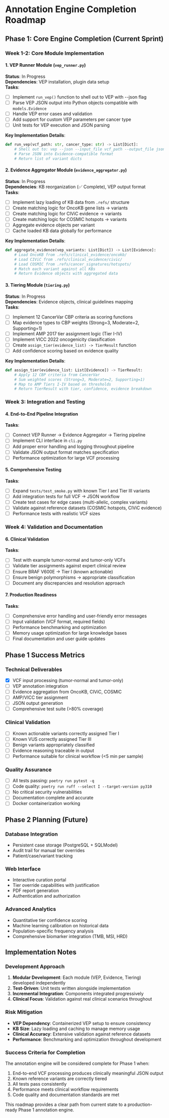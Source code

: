 # Annotation Engine Completion Roadmap

## Phase 1: Core Engine Completion (Current Sprint)

### Week 1-2: Core Module Implementation

#### 1. VEP Runner Module (`vep_runner.py`)
**Status**: In Progress  
**Dependencies**: VEP installation, plugin data setup  
**Tasks**:
- [ ] Implement `run_vep()` function to shell out to VEP with --json flag
- [ ] Parse VEP JSON output into Python objects compatible with `models.Evidence`
- [ ] Handle VEP error cases and validation
- [ ] Add support for custom VEP parameters per cancer type
- [ ] Unit tests for VEP execution and JSON parsing

**Key Implementation Details**:
```python
def run_vep(vcf_path: str, cancer_type: str) -> List[Dict]:
    # Shell out to: vep --json --input_file vcf_path --output_file json_path
    # Parse JSON into Evidence-compatible format
    # Return list of variant dicts
```

#### 2. Evidence Aggregator Module (`evidence_aggregator.py`)  
**Status**: In Progress  
**Dependencies**: KB reorganization (✅ Complete), VEP output format  
**Tasks**:
- [ ] Implement lazy loading of KB data from `.refs/` structure
- [ ] Create matching logic for OncoKB gene lists → variants
- [ ] Create matching logic for CIViC evidence → variants  
- [ ] Create matching logic for COSMIC hotspots → variants
- [ ] Aggregate evidence objects per variant
- [ ] Cache loaded KB data globally for performance

**Key Implementation Details**:
```python
def aggregate_evidence(vep_variants: List[Dict]) -> List[Evidence]:
    # Load OncoKB from .refs/clinical_evidence/oncokb/
    # Load CIViC from .refs/clinical_evidence/civic/
    # Load COSMIC from .refs/cancer_signatures/hotspots/
    # Match each variant against all KBs
    # Return Evidence objects with aggregated data
```

#### 3. Tiering Module (`tiering.py`)
**Status**: In Progress  
**Dependencies**: Evidence objects, clinical guidelines mapping  
**Tasks**:
- [ ] Implement 12 CancerVar CBP criteria as scoring functions
- [ ] Map evidence types to CBP weights (Strong=3, Moderate=2, Supporting=1)
- [ ] Implement AMP 2017 tier assignment logic (Tier I-IV)
- [ ] Implement VICC 2022 oncogenicity classification  
- [ ] Create `assign_tier(evidence_list) -> TierResult` function
- [ ] Add confidence scoring based on evidence quality

**Key Implementation Details**:
```python
def assign_tier(evidence_list: List[Evidence]) -> TierResult:
    # Apply 12 CBP criteria from CancerVar
    # Sum weighted scores (Strong=3, Moderate=2, Supporting=1)
    # Map to AMP Tiers I-IV based on thresholds
    # Return TierResult with tier, confidence, evidence breakdown
```

### Week 3: Integration and Testing

#### 4. End-to-End Pipeline Integration
**Tasks**:
- [ ] Connect VEP Runner → Evidence Aggregator → Tiering pipeline
- [ ] Implement CLI interface in `cli.py` 
- [ ] Add proper error handling and logging throughout pipeline
- [ ] Validate JSON output format matches specification
- [ ] Performance optimization for large VCF processing

#### 5. Comprehensive Testing
**Tasks**:
- [ ] Expand `tests/test_smoke.py` with known Tier I and Tier III variants
- [ ] Add integration tests for full VCF → JSON workflow
- [ ] Create test cases for edge cases (multi-allelic, complex variants)
- [ ] Validate against reference datasets (COSMIC hotspots, CIViC evidence)
- [ ] Performance tests with realistic VCF sizes

### Week 4: Validation and Documentation

#### 6. Clinical Validation
**Tasks**:
- [ ] Test with example tumor-normal and tumor-only VCFs
- [ ] Validate tier assignments against expert clinical review
- [ ] Ensure BRAF V600E → Tier I (known actionable)
- [ ] Ensure benign polymorphisms → appropriate classification
- [ ] Document any discrepancies and resolution approach

#### 7. Production Readiness
**Tasks**:
- [ ] Comprehensive error handling and user-friendly error messages
- [ ] Input validation (VCF format, required fields)
- [ ] Performance benchmarking and optimization
- [ ] Memory usage optimization for large knowledge bases
- [ ] Final documentation and user guide updates

## Phase 1 Success Metrics

### Technical Deliverables
- [x] VCF input processing (tumor-normal and tumor-only)
- [ ] VEP annotation integration  
- [ ] Evidence aggregation from OncoKB, CIViC, COSMIC
- [ ] AMP/VICC tier assignment
- [ ] JSON output generation
- [ ] Comprehensive test suite (>80% coverage)

### Clinical Validation
- [ ] Known actionable variants correctly assigned Tier I
- [ ] Known VUS correctly assigned Tier III  
- [ ] Benign variants appropriately classified
- [ ] Evidence reasoning traceable in output
- [ ] Performance suitable for clinical workflow (<5 min per sample)

### Quality Assurance
- [ ] All tests passing: `poetry run pytest -q`
- [ ] Code quality: `poetry run ruff --select I --target-version py310`
- [ ] No critical security vulnerabilities
- [ ] Documentation complete and accurate
- [ ] Docker containerization working

## Phase 2 Planning (Future)

### Database Integration
- Persistent case storage (PostgreSQL + SQLModel)
- Audit trail for manual tier overrides
- Patient/case/variant tracking

### Web Interface  
- Interactive curation portal
- Tier override capabilities with justification
- PDF report generation
- Authentication and authorization

### Advanced Analytics
- Quantitative tier confidence scoring
- Machine learning calibration on historical data
- Population-specific frequency analysis
- Comprehensive biomarker integration (TMB, MSI, HRD)

## Implementation Notes

### Development Approach
1. **Modular Development**: Each module (VEP, Evidence, Tiering) developed independently
2. **Test-Driven**: Unit tests written alongside implementation
3. **Incremental Integration**: Components integrated progressively
4. **Clinical Focus**: Validation against real clinical scenarios throughout

### Risk Mitigation
- **VEP Dependency**: Containerized VEP setup to ensure consistency
- **KB Size**: Lazy loading and caching to manage memory usage  
- **Clinical Accuracy**: Extensive validation against reference datasets
- **Performance**: Benchmarking and optimization throughout development

### Success Criteria for Completion
The annotation engine will be considered complete for Phase 1 when:
1. End-to-end VCF processing produces clinically meaningful JSON output
2. Known reference variants are correctly tiered  
3. All tests pass consistently
4. Performance meets clinical workflow requirements
5. Code quality and documentation standards are met

This roadmap provides a clear path from current state to a production-ready Phase 1 annotation engine.